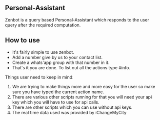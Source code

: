 ## Personal-Assistant
Zenbot is a query based Personal-Assistant which responds to the user query after the required computation.

## How to use
 - It's fairly simple to use zenbot.
 - Add a number give by us to your contact list.
 - Create a whats'app group with that number in it.
 - That's it you are done. To list out all the actions type #info.

Things user need to keep in mind:
1. We are trying to make things more and more easy for the user so make sure you have typed the current action name.
2. There are various other scripts running for that you will need your api key which you will have to use for api calls.
3. There are other scripts which you can use without api keys.
4. The real time data used was provided by iChangeMyCity
